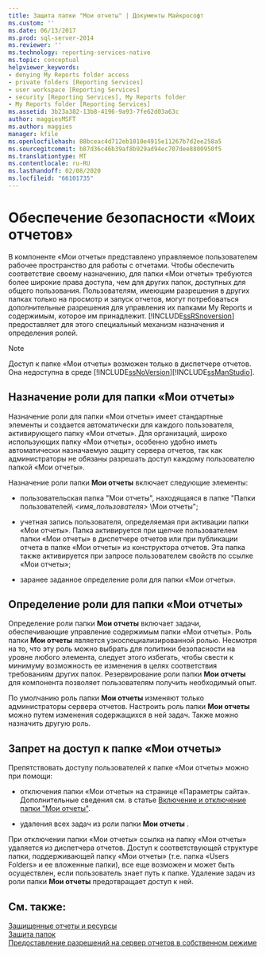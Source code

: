 ```yaml
---
title: Защита папки "Мои отчеты" | Документы Майкрософт
ms.custom: ''
ms.date: 06/13/2017
ms.prod: sql-server-2014
ms.reviewer: ''
ms.technology: reporting-services-native
ms.topic: conceptual
helpviewer_keywords:
- denying My Reports folder access
- private folders [Reporting Services]
- user workspace [Reporting Services]
- security [Reporting Services], My Reports folder
- My Reports folder [Reporting Services]
ms.assetid: 3b23a382-13b8-4196-9a93-7fe62d03a63c
author: maggiesMSFT
ms.author: maggies
manager: kfile
ms.openlocfilehash: 88bceac4d712eb1010e4915e11267b7d2ee258a5
ms.sourcegitcommit: b87d36c46b39af8b929ad94ec707dee8800950f5
ms.translationtype: MT
ms.contentlocale: ru-RU
ms.lasthandoff: 02/08/2020
ms.locfileid: "66101735"
---
```

# <a name="secure-my-reports"></a>Обеспечение безопасности «Моих отчетов»
  В компоненте «Мои отчеты» представлено управляемое пользователем рабочее пространство для работы с отчетами. Чтобы обеспечить соответствие своему назначению, для папки «Мои отчеты» требуются более широкие права доступа, чем для других папок, доступных для общего пользования. Пользователям, имеющим разрешения в других папках только на просмотр и запуск отчетов, могут потребоваться дополнительные разрешения для управления их папками My Reports и содержимым, которое им принадлежит. [!INCLUDE[ssRSnoversion](../../includes/ssrsnoversion-md.md)] предоставляет для этого специальный механизм назначения и определения ролей.  
  
> [!NOTE]  
>  Доступ к папке «Мои отчеты» возможен только в диспетчере отчетов. Она недоступна в среде [!INCLUDE[ssNoVersion](../../includes/ssnoversion-md.md)][!INCLUDE[ssManStudio](../../includes/ssmanstudio-md.md)].  
  
## <a name="role-assignment-for-my-reports"></a>Назначение роли для папки «Мои отчеты»  
 Назначение роли для папки «Мои отчеты» имеет стандартные элементы и создается автоматически для каждого пользователя, активирующего папку «Мои отчеты». Для организаций, широко использующих папку «Мои отчеты», особенно удобно иметь автоматически назначаемую защиту сервера отчетов, так как администраторы не обязаны разрешать доступ каждому пользователю папкой «Мои отчеты».  
  
 Назначение роли папки **Мои отчеты** включает следующие элементы:  
  
-   пользовательская папка "Мои отчеты", находящаяся в папке "Папки пользователей\\ *\<имя_пользователя>* \Мои отчеты";  
  
-   учетная запись пользователя, определяемая при активации папки «Мои отчеты». Папка активируется при щелчке пользователем папки «Мои отчеты» в диспетчере отчетов или при публикации отчета в папке «Мои отчеты» из конструктора отчетов. Эта папка также активируется при запросе пользователем свойств по ссылке «Мои отчеты»;  
  
-   заранее заданное определение роли для папки «Мои отчеты».  
  
## <a name="role-definition-for-my-reports"></a>Определение роли для папки «Мои отчеты»  
 Определение роли папки **Мои отчеты** включает задачи, обеспечивающие управление содержимым папки «Мои отчеты». Роль папки **Мои отчеты** является узкоспециализированной ролью. Несмотря на то, что эту роль можно выбрать для политики безопасности на уровне любого элемента, следует этого избегать, чтобы свести к минимуму возможность ее изменения в целях соответствия требованиям других папок. Резервирование роли папки **Мои отчеты** для компонента позволяет пользователям получить необходимый опыт.  
  
 По умолчанию роль папки **Мои отчеты** изменяют только администраторы сервера отчетов. Настроить роль папки **Мои отчеты** можно путем изменения содержащихся в ней задач. Также можно назначить другую роль.  
  
## <a name="denying-access-to-my-reports"></a>Запрет на доступ к папке «Мои отчеты»  
 Препятствовать доступу пользователей к папке «Мои отчеты» можно при помощи:  
  
-   отключения папки «Мои отчеты» на странице «Параметры сайта». Дополнительные сведения см. в статье [Включение и отключение папки "Мои отчеты"](../report-server/enable-and-disable-my-reports.md).  
  
-   удаления всех задач из роли папки **Мои отчеты** .  
  
 При отключении папки «Мои отчеты» ссылка на папку «Мои отчеты» удаляется из диспетчера отчетов. Доступ к соответствующей структуре папки, поддерживающей папку «Мои отчеты» (т.е. папка «Users Folders» и ее вложенные папки), все еще возможен и может быть осуществлен, если пользователь знает путь к папке. Удаление задач из роли папки **Мои отчеты** предотвращает доступ к ней.  
  
## <a name="see-also"></a>См. также:  
 [Защищенные отчеты и ресурсы](secure-reports-and-resources.md)   
 [Защита папок](secure-folders.md)   
 [Предоставление разрешений на сервер отчетов в собственном режиме](granting-permissions-on-a-native-mode-report-server.md)  
  
  

